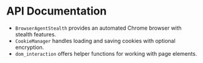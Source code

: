 # API Documentation

- `BrowserAgentStealth` provides an automated Chrome browser with stealth features.
- `CookieManager` handles loading and saving cookies with optional encryption.
- `dom_interaction` offers helper functions for working with page elements.

